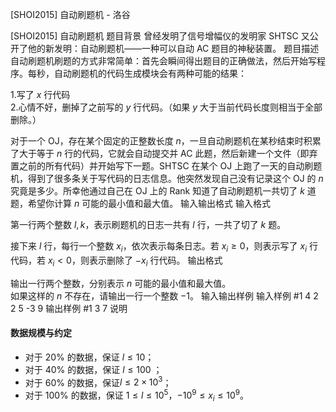 



[SHOI2015] 自动刷题机 - 洛谷














[SHOI2015] 自动刷题机
题目背景
曾经发明了信号增幅仪的发明家 SHTSC 又公开了他的新发明：自动刷题机——一种可以自动 AC 题目的神秘装置。
题目描述
自动刷题机刷题的方式非常简单：首先会瞬间得出题目的正确做法，然后开始写程序。每秒，自动刷题机的代码生成模块会有两种可能的结果：

1.写了 $x$ 行代码  
2.心情不好，删掉了之前写的 $y$ 行代码。（如果 $y$ 大于当前代码长度则相当于全部删除。）

对于一个 OJ，存在某个固定的正整数长度 $n$，一旦自动刷题机在某秒结束时积累了大于等于 $n$ 行的代码，它就会自动提交并 AC 此题，然后新建一个文件（即弃置之前的所有代码）并开始写下一题。SHTSC 在某个 OJ 上跑了一天的自动刷题机，得到了很多条关于写代码的日志信息。他突然发现自己没有记录这个 OJ 的 $n$ 究竟是多少。所幸他通过自己在 OJ 上的 Rank 知道了自动刷题机一共切了 $k$ 道题，希望你计算 $n$ 可能的最小值和最大值。
输入输出格式
输入格式

第一行两个整数 $l , k$，表示刷题机的日志一共有 $l$ 行，一共了切了 $k$ 题。

接下来 $l$ 行，每行一个整数 $x_i$，依次表示每条日志。若 $x_i \geq 0$，则表示写了 $x_i$ 行代码，若 $x_i \lt 0$，则表示删除了 $-x_i$ 行代码。
输出格式

输出一行两个整数，分别表示 $n$ 可能的最小值和最大值。  
如果这样的 $n$ 不存在，请输出一行一个整数 $-1$。
输入输出样例
输入样例 #1
4 2
2
5
-3
9
输出样例 #1
3 7
说明
#### 数据规模与约定

- 对于 $20\%$ 的数据，保证 $l \le 10$；
- 对于 $40\%$ 的数据，保证 $l \le 100$ ；
- 对于 $60\%$ 的数据，保证$l \le 2 \times 10^3$；
- 对于 $100\%$ 的数据，保证 $1 \leq l \le 10^5$，$-10^9 \le x_i \le 10^9$。






